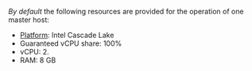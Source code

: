 _By default_ the following resources are provided for the operation of one master host:
* [Platform](../../compute/concepts/vm-platforms.md): Intel Cascade Lake
* Guaranteed vCPU share: 100%
* vCPU: 2.
* RAM: 8 GB